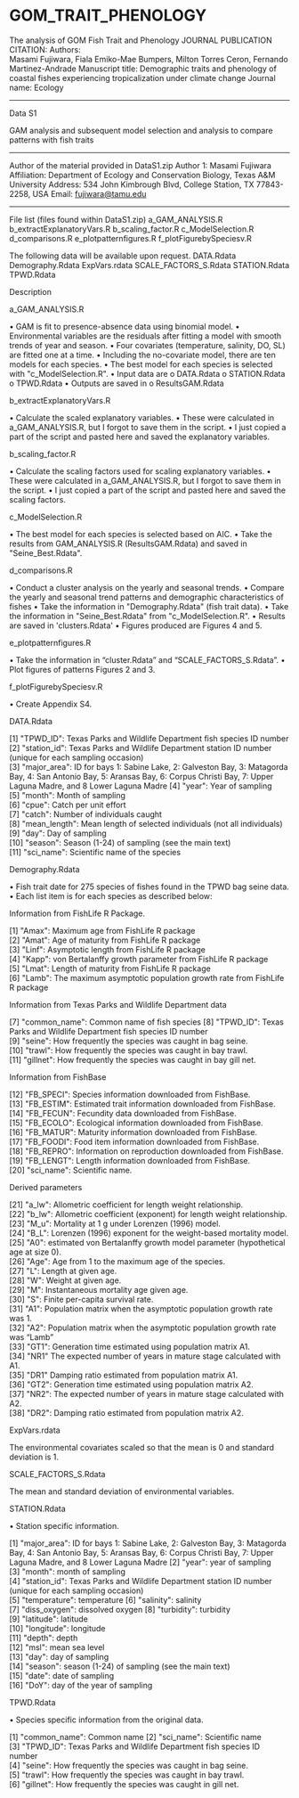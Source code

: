 # GOM_TRAIT_PHENOLOGY
The analysis of GOM Fish Trait and Phenology 
JOURNAL PUBLICATION CITATION: 
Authors:  
Masami Fujiwara, Fiala Emiko-Mae Bumpers, Milton Torres Ceron, Fernando Martinez-Andrade
Manuscript title:
Demographic traits and phenology of coastal fishes experiencing tropicalization under climate change
Journal name: 
Ecology
________________________________________
Data S1

GAM analysis and subsequent model selection and analysis to compare patterns with fish traits
________________________________________
Author of the material provided in DataS1.zip
Author 1: Masami Fujiwara
Affiliation: Department of Ecology and Conservation Biology, Texas A&M University 
Address: 534 John Kimbrough Blvd, College Station, TX 77843-2258, USA
Email: fujiwara@tamu.edu 
________________________________________
File list (files found within DataS1.zip)
a_GAM_ANALYSIS.R
b_extractExplanatoryVars.R
b_scaling_factor.R
c_ModelSelection.R
d_comparisons.R
e_plotpatternfigures.R
f_plotFigurebySpeciesv.R

The following data will be available upon request.
DATA.Rdata
Demography.Rdata
ExpVars.rdata
SCALE_FACTORS_S.Rdata
STATION.Rdata
TPWD.Rdata

Description

a_GAM_ANALYSIS.R

•	GAM is fit to presence-absence data using binomial model.
•	Environmental variables are the residuals after fitting a model with smooth trends of year and season.
•	Four covariates (temperature, salinity, DO, SL) are fitted one at a time.
•	Including the no-covariate model, there are ten models for each species.
•	The best model for each species is selected with "c_ModelSelection.R".
•	Input data are
o	DATA.Rdata
o	STATION.Rdata
o	TPWD.Rdata
•	Outputs are saved in 
o	ResultsGAM.Rdata


b_extractExplanatoryVars.R

•	Calculate the scaled explanatory variables.
•	These were calculated in a_GAM_ANALYSIS.R, but I forgot to save them in the script.
•	I just copied a part of the script and pasted here and saved the explanatory variables.  

b_scaling_factor.R

•	Calculate the scaling factors used for scaling explanatory variables.
•	These were calculated in a_GAM_ANALYSIS.R, but I forgot to save them in the script.
•	I just copied a part of the script and pasted here and saved the scaling factors.  

c_ModelSelection.R

•	The best model for each species is selected based on AIC.
•	Take the results from GAM_ANALYSIS.R (ResultsGAM.Rdata) and saved in "Seine_Best.Rdata".

d_comparisons.R

•	Conduct a cluster analysis on the yearly and seasonal trends. 
•	Compare the yearly and seasonal trend patterns and demographic characteristics of fishes
•	Take the information in "Demography.Rdata" (fish trait data).
•	Take the information in "Seine_Best.Rdata" from "c_ModelSelection.R".
•	Results are saved in 'clusters.Rdata'
•	Figures produced are Figures 4 and 5. 

e_plotpatternfigures.R

•	Take the information in “cluster.Rdata” and “SCALE_FACTORS_S.Rdata”.
•	Plot figures of patterns Figures 2 and 3. 

f_plotFigurebySpeciesv.R

•	Create Appendix S4. 

DATA.Rdata

 [1] "TPWD_ID": Texas Parks and Wildlife Department fish species ID number    
 [2] "station_id": Texas Parks and Wildlife Department station ID number (unique for each sampling occasion)   
 [3] "major_area": ID for bays 1: Sabine Lake, 2: Galveston Bay, 3: Matagorda Bay, 4: San Antonio Bay, 5: Aransas Bay, 6: Corpus Christi Bay, 7: Upper Laguna Madre, and 8 Lower Laguna Madre 
 [4] "year": Year of sampling       
 [5] "month": Month of sampling      
 [6] "cpue": Catch per unit effort       
 [7] "catch": Number of individuals caught      
 [8] "mean_length": Mean length of selected individuals (not all individuals)
 [9] "day": Day of sampling        
[10] "season": Season (1-24) of sampling (see the main text)      
[11] "sci_name": Scientific name of the species   

Demography.Rdata

•	Fish trait date for 275 species of fishes found in the TPWD bag seine data. 
•	Each list item is for each species as described below:

Information from FishLife R Package.

 [1] "Amax": Maximum age from FishLife R package       
 [2] "Amat": Age of maturity from FishLife R package              
 [3] "Linf": Asymptotic length from FishLife R package       
 [4] "Kapp": von Bertalanffy growth parameter from FishLife R package       
 [5] "Lmat": Length of maturity from FishLife R package       
 [6] "Lamb": The maximum asymptotic population growth rate from FishLife R package   

Information from Texas Parks and Wildlife Department data           

 [7] "common_name": Common name of fish species
 [8] "TPWD_ID": Texas Parks and Wildlife Department fish species ID number        
 [9] "seine": How frequently the species was caught in bag seine.      
[10] "trawl": How frequently the species was caught in bay trawl.      
[11] "gillnet": How frequently the species was caught in bay gill net.          

Information from FishBase

[12] "FB_SPECI": Species information downloaded from FishBase.    
[13] "FB_ESTIM": Estimated trait information downloaded from FishBase.   
[14] "FB_FECUN": Fecundity data downloaded from FishBase.   
[15] "FB_ECOLO": Ecological information downloaded from FishBase.   
[16] "FB_MATUR": Maturity information downloaded from FishBase.    
[17] "FB_FOODI": Food item information downloaded from FishBase.   
[18] "FB_REPRO": Information on reproduction downloaded from FishBase.   
[19] "FB_LENGT": Length information downloaded from FishBase.    
[20] "sci_name": Scientific name.    

Derived parameters

[21] "a_lw": Allometric coefficient for length weight relationship.      
[22] "b_lw": Allometric coefficient (exponent) for length weight relationship.        
[23] "M_u": Mortality at 1 g under Lorenzen (1996) model.         
[24] "B_L": Lorenzen (1996) exponent for the weight-based mortality model.         
[25] "A0": estimated von Bertalanffy growth model parameter (hypothetical age at size 0).         
[26] "Age": Age from 1 to the maximum age of the species.         
[27] "L": Length at given age.          
[28] "W": Weight at given age.          
[29] "M": Instantaneous mortality age given age.          
[30] "S": Finite per-capita survival rate.           
[31] "A1": Population matrix when the asymptotic population growth rate was 1.          
[32] "A2": Population matrix when the asymptotic population growth rate was “Lamb”         
[33] "GT1": Generation time estimated using population matrix A1.        
[34] "NR1"  The expected number of years in mature stage calculated with A1.      
[35] "DR1"  Damping ratio estimated from population matrix A1.       
[36] "GT2": Generation time estimated using population matrix A2.         
[37] "NR2": The expected number of years in mature stage calculated with A2.              
[38] "DR2": Damping ratio estimated from population matrix A2.       

ExpVars.rdata
	
The environmental covariates scaled so that the mean is 0 and standard deviation is 1. 

SCALE_FACTORS_S.Rdata

The mean and standard deviation of environmental variables. 

STATION.Rdata

•	Station specific information.

 [1] "major_area": ID for bays 1: Sabine Lake, 2: Galveston Bay, 3: Matagorda Bay, 4: San Antonio Bay, 5: Aransas Bay, 6: Corpus Christi Bay, 7: Upper Laguna Madre, and 8 Lower Laguna Madre 
 [2] "year": year of sampling       
 [3] "month": month of sampling      
 [4] "station_id": Texas Parks and Wildlife Department station ID number (unique for each sampling occasion)   
 [5] "temperature": temperature
 [6] "salinity": salinity   
 [7] "diss_oxygen": dissolved oxygen
 [8] "turbidity": turbidity  
 [9] "latitude": latitude   
[10] "longitude": longitude  
[11] "depth": depth      
[12] "msl": mean sea level        
[13] "day": day of sampling        
[14] "season": season (1-24) of sampling (see the main text)           
[15] "date": date of sampling       
[16] "DoY": day of the year of sampling

TPWD.Rdata

•	Species specific information from the original data. 

[1] "common_name": Common name
[2] "sci_name": Scientific name   
[3] "TPWD_ID": Texas Parks and Wildlife Department fish species ID number   
[4] "seine":  How frequently the species was caught in bag seine.          
[5] "trawl":  How frequently the species was caught in bay trawl.          
[6] "gillnet":  How frequently the species was caught in gill net.       
